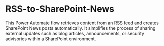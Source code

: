 # RSS-to-SharePoint-News
This Power Automate flow retrieves content from an RSS feed and creates SharePoint News posts automatically. It simplifies the process of sharing external updates such as blog articles, announcements, or security advisories within a SharePoint environment.

